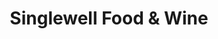 ---
title: "Singlewell Food & Wine"
url: /gravesend/singlewell-food-und-wine/
shop: Lebensmittel
---